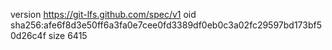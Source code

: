 version https://git-lfs.github.com/spec/v1
oid sha256:afe6f8d3e50ff6a3fa0e7cee0fd3389df0eb0c3a02fc29597bd173bf50d26c4f
size 6415
